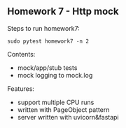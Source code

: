 ## Homework 7 - Http mock
Steps to run homework7:
```
sudo pytest homework7 -n 2
```

Contents:
- mock/app/stub tests
- mock logging to mock.log

Features:
- support multiple CPU runs
- written with PageObject pattern
- server written with uvicorn&fastapi